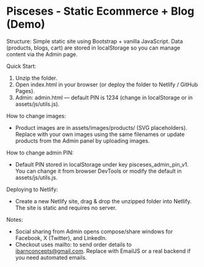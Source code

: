 
# Pisceses - Static Ecommerce + Blog (Demo)

Structure: Simple static site using Bootstrap + vanilla JavaScript. Data (products, blogs, cart) are stored in localStorage so you can manage content via the Admin page.

Quick Start:
1. Unzip the folder.
2. Open index.html in your browser (or deploy the folder to Netlify / GitHub Pages).
3. Admin: admin.html — default PIN is 1234 (change in localStorage or in assets/js/utils.js).

How to change images:
- Product images are in assets/images/products/ (SVG placeholders). Replace with your own images using the same filenames or update products from the Admin panel by uploading images.

How to change admin PIN:
- Default PIN stored in localStorage under key pisceses_admin_pin_v1. You can change it from browser DevTools or modify the default in assets/js/utils.js.

Deploying to Netlify:
- Create a new Netlify site, drag & drop the unzipped folder into Netlify. The site is static and requires no server.

Notes:
- Social sharing from Admin opens compose/share windows for Facebook, X (Twitter), and LinkedIn.
- Checkout uses mailto: to send order details to ibarnconcepts@gmail.com. Replace with EmailJS or a real backend if you need automated emails.
